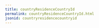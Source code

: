```yaml
---
title: countryResidenceCountryId
permalink: countryResidenceCountryId.html
jsonid: countryresidencecountryid
---
```

